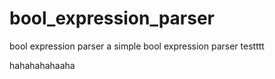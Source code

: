 # bool_expression_parser
bool expression parser
a simple bool expression parser
testttt

hahahahahaaha
